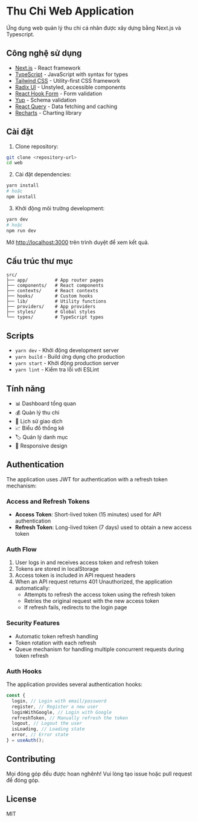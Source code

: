 # Thu Chi Web Application

Ứng dụng web quản lý thu chi cá nhân được xây dựng bằng Next.js và Typescript.

## Công nghệ sử dụng

- [Next.js](https://nextjs.org/) - React framework
- [TypeScript](https://www.typescriptlang.org/) - JavaScript with syntax for types
- [Tailwind CSS](https://tailwindcss.com/) - Utility-first CSS framework
- [Radix UI](https://www.radix-ui.com/) - Unstyled, accessible components
- [React Hook Form](https://react-hook-form.com/) - Form validation
- [Yup](https://github.com/jquense/yup) - Schema validation
- [React Query](https://tanstack.com/query/latest) - Data fetching and caching
- [Recharts](https://recharts.org/) - Charting library

## Cài đặt

1. Clone repository:

```bash
git clone <repository-url>
cd web
```

2. Cài đặt dependencies:

```bash
yarn install
# hoặc
npm install
```

3. Khởi động môi trường development:

```bash
yarn dev
# hoặc
npm run dev
```

Mở [http://localhost:3000](http://localhost:3000) trên trình duyệt để xem kết quả.

## Cấu trúc thư mục

```
src/
├── app/          # App router pages
├── components/   # React components
├── contexts/     # React contexts
├── hooks/        # Custom hooks
├── lib/          # Utility functions
├── providers/    # App providers
├── styles/       # Global styles
└── types/        # TypeScript types
```

## Scripts

- `yarn dev` - Khởi động development server
- `yarn build` - Build ứng dụng cho production
- `yarn start` - Khởi động production server
- `yarn lint` - Kiểm tra lỗi với ESLint

## Tính năng

- 📊 Dashboard tổng quan
- 💰 Quản lý thu chi
- 📅 Lịch sử giao dịch
- 📈 Biểu đồ thống kê
- 🏷️ Quản lý danh mục
- 📱 Responsive design

## Authentication

The application uses JWT for authentication with a refresh token mechanism:

### Access and Refresh Tokens

- **Access Token**: Short-lived token (15 minutes) used for API authentication
- **Refresh Token**: Long-lived token (7 days) used to obtain a new access token

### Auth Flow

1. User logs in and receives access token and refresh token
2. Tokens are stored in localStorage
3. Access token is included in API request headers
4. When an API request returns 401 Unauthorized, the application automatically:
   - Attempts to refresh the access token using the refresh token
   - Retries the original request with the new access token
   - If refresh fails, redirects to the login page

### Security Features

- Automatic token refresh handling
- Token rotation with each refresh
- Queue mechanism for handling multiple concurrent requests during token refresh

### Auth Hooks

The application provides several authentication hooks:

```typescript
const {
  login, // Login with email/password
  register, // Register a new user
  loginWithGoogle, // Login with Google
  refreshToken, // Manually refresh the token
  logout, // Logout the user
  isLoading, // Loading state
  error, // Error state
} = useAuth();
```

## Contributing

Mọi đóng góp đều được hoan nghênh! Vui lòng tạo issue hoặc pull request để đóng góp.

## License

MIT
